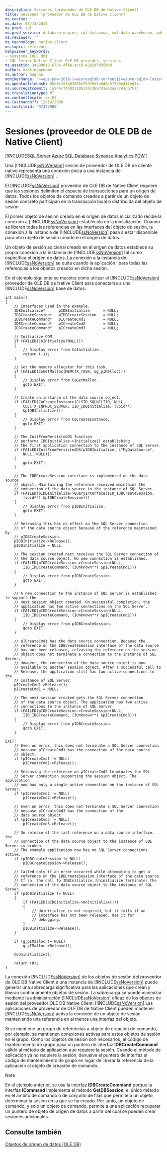 ```yaml
---
description: Sesiones (proveedor de OLE DB de Native Client)
title: Sesiones (proveedor de OLE DB de Native Client)
ms.custom: ''
ms.date: 03/14/2017
ms.prod: sql
ms.prod_service: database-engine, sql-database, sql-data-warehouse, pdw
ms.reviewer: ''
ms.technology: native-client
ms.topic: reference
helpviewer_keywords:
- sessions [OLE DB]
- SQL Server Native Client OLE DB provider, sessions
ms.assetid: 3a980816-675c-4fba-acc9-429297d85bbd
author: markingmyname
ms.author: maghan
monikerRange: '>=aps-pdw-2016||=azuresqldb-current||=azure-sqldw-latest||>=sql-server-2016||>=sql-server-linux-2017||=azuresqldb-mi-current'
ms.openlocfilehash: 85d0c15fa83056e72976efa8d8c5f588e417edfa
ms.sourcegitcommit: 1a544cf4dd2720b124c3697d1e62ae7741db757c
ms.translationtype: MT
ms.contentlocale: es-ES
ms.lasthandoff: 12/14/2020
ms.locfileid: "97477986"
---
```

# <a name="sessions-native-client-ole-db-provider"></a>Sesiones (proveedor de OLE DB de Native Client)
[!INCLUDE[SQL Server Azure SQL Database Synapse Analytics PDW ](../../includes/applies-to-version/sql-asdb-asdbmi-asa-pdw.md)]

  Una [!INCLUDE[ssNoVersion](../../includes/ssnoversion-md.md)] sesión de proveedor de OLE DB de cliente nativo representa una conexión única a una instancia de [!INCLUDE[ssNoVersion](../../includes/ssnoversion-md.md)] .  
  
 El [!INCLUDE[ssNoVersion](../../includes/ssnoversion-md.md)] proveedor de OLE DB de Native Client requiere que las sesiones delimiten el espacio de transacciones para un origen de datos. Todos los objetos de comando creados a partir de un objeto de sesión concreto participan en la transacción local o distribuida del objeto de sesión.  
  
 El primer objeto de sesión creado en el origen de datos inicializado recibe la conexión a [!INCLUDE[ssNoVersion](../../includes/ssnoversion-md.md)] establecida en la inicialización. Cuando se liberan todas las referencias en las interfaces del objeto de sesión, la conexión a la instancia de [!INCLUDE[ssNoVersion](../../includes/ssnoversion-md.md)] pasa a estar disponible para otro objeto de sesión creado en el origen de datos.  
  
 Un objeto de sesión adicional creado en el origen de datos establece su propia conexión a la instancia de [!INCLUDE[ssNoVersion](../../includes/ssnoversion-md.md)] tal como especifica el origen de datos. La conexión a la instancia de [!INCLUDE[ssNoVersion](../../includes/ssnoversion-md.md)] se quita cuando la aplicación libera todas las referencias a los objetos creados en dicha sesión.  
  
 En el ejemplo siguiente se muestra cómo utilizar el [!INCLUDE[ssNoVersion](../../includes/ssnoversion-md.md)] proveedor de OLE DB de Native Client para conectarse a una [!INCLUDE[ssNoVersion](../../includes/ssnoversion-md.md)] base de datos:  
  
```  
int main()  
{  
    // Interfaces used in the example.  
    IDBInitialize*      pIDBInitialize      = NULL;  
    IDBCreateSession*   pIDBCreateSession   = NULL;  
    IDBCreateCommand*   pICreateCmd1        = NULL;  
    IDBCreateCommand*   pICreateCmd2        = NULL;  
    IDBCreateCommand*   pICreateCmd3        = NULL;  
  
    // Initialize COM.  
    if (FAILED(CoInitialize(NULL)))  
    {  
        // Display error from CoInitialize.  
        return (-1);  
    }  
  
    // Get the memory allocator for this task.  
    if (FAILED(CoGetMalloc(MEMCTX_TASK, &g_pIMalloc)))  
    {  
        // Display error from CoGetMalloc.  
        goto EXIT;  
    }  
  
    // Create an instance of the data source object.  
    if (FAILED(CoCreateInstance(CLSID_SQLNCLI10, NULL,  
        CLSCTX_INPROC_SERVER, IID_IDBInitialize, (void**)  
        &pIDBInitialize)))  
    {  
        // Display error from CoCreateInstance.  
        goto EXIT;  
    }  
  
    // The InitFromPersistedDS function   
    // performs IDBInitialize->Initialize() establishing  
    // the first application connection to the instance of SQL Server.  
    if (FAILED(InitFromPersistedDS(pIDBInitialize, L"MyDataSource",  
        NULL, NULL)))  
    {  
        goto EXIT;  
    }  
  
    // The IDBCreateSession interface is implemented on the data source  
    // object. Maintaining the reference received maintains the   
    // connection of the data source to the instance of SQL Server.  
    if (FAILED(pIDBInitialize->QueryInterface(IID_IDBCreateSession,  
        (void**) &pIDBCreateSession)))  
    {  
        // Display error from pIDBInitialize.  
        goto EXIT;  
    }  
  
    // Releasing this has no effect on the SQL Server connection  
    // of the data source object because of the reference maintained by  
    // pIDBCreateSession.  
    pIDBInitialize->Release();  
    pIDBInitialize = NULL;  
  
    // The session created next receives the SQL Server connection of  
    // the data source object. No new connection is established.  
    if (FAILED(pIDBCreateSession->CreateSession(NULL,  
        IID_IDBCreateCommand, (IUnknown**) &pICreateCmd1)))  
    {  
        // Display error from pIDBCreateSession.  
        goto EXIT;  
    }  
  
    // A new connection to the instance of SQL Server is established to support the  
    // next session object created. On successful completion, the  
    // application has two active connections on the SQL Server.  
    if (FAILED(pIDBCreateSession->CreateSession(NULL,  
        IID_IDBCreateCommand, (IUnknown**) &pICreateCmd2)))  
    {  
        // Display error from pIDBCreateSession.  
        goto EXIT;  
    }  
  
    // pICreateCmd1 has the data source connection. Because the  
    // reference on the IDBCreateSession interface of the data source  
    // has not been released, releasing the reference on the session  
    // object does not terminate a connection to the instance of SQL Server.  
    // However, the connection of the data source object is now   
    // available to another session object. After a successful call to   
    // Release, the application still has two active connections to the   
    // instance of SQL Server.  
    pICreateCmd1->Release();  
    pICreateCmd1 = NULL;  
  
    // The next session created gets the SQL Server connection  
    // of the data source object. The application has two active  
    // connections to the instance of SQL Server.  
    if (FAILED(pIDBCreateSession->CreateSession(NULL,  
        IID_IDBCreateCommand, (IUnknown**) &pICreateCmd3)))  
    {  
        // Display error from pIDBCreateSession.  
        goto EXIT;  
    }  
  
EXIT:  
    // Even on error, this does not terminate a SQL Server connection   
    // because pICreateCmd1 has the connection of the data source   
    // object.  
    if (pICreateCmd1 != NULL)  
        pICreateCmd1->Release();  
  
    // Releasing the reference on pICreateCmd2 terminates the SQL  
    // Server connection supporting the session object. The application  
    // now has only a single active connection on the instance of SQL Server.  
    if (pICreateCmd2 != NULL)  
        pICreateCmd2->Release();  
  
    // Even on error, this does not terminate a SQL Server connection   
    // because pICreateCmd3 has the connection of the   
    // data source object.  
    if (pICreateCmd3 != NULL)  
        pICreateCmd3->Release();  
  
    // On release of the last reference on a data source interface, the  
    // connection of the data source object to the instance of SQL Server is broken.  
    // The example application now has no SQL Server connections active.  
    if (pIDBCreateSession != NULL)  
        pIDBCreateSession->Release();  
  
    // Called only if an error occurred while attempting to get a   
    // reference on the IDBCreateSession interface of the data source.  
    // If so, the call to IDBInitialize::Uninitialize terminates the   
    // connection of the data source object to the instance of SQL Server.  
    if (pIDBInitialize != NULL)  
    {  
        if (FAILED(pIDBInitialize->Uninitialize()))  
        {  
            // Uninitialize is not required, but it fails if an  
            // interface has not been released. Use it for  
            // debugging.  
        }  
        pIDBInitialize->Release();  
    }  
  
    if (g_pIMalloc != NULL)  
        g_pIMalloc->Release();  
  
    CoUninitialize();  
  
    return (0);  
}  
```  
  
 La conexión [!INCLUDE[ssNoVersion](../../includes/ssnoversion-md.md)] de los objetos de sesión del proveedor de OLE DB Native Client a una instancia de [!INCLUDE[ssNoVersion](../../includes/ssnoversion-md.md)] puede generar una sobrecarga significativa para las aplicaciones que crean y liberan continuamente objetos de sesión. La sobrecarga se puede minimizar mediante la administración [!INCLUDE[ssNoVersion](../../includes/ssnoversion-md.md)] eficaz de los objetos de sesión del proveedor OLE DB Native Client. [!INCLUDE[ssNoVersion](../../includes/ssnoversion-md.md)] Las aplicaciones de proveedor de OLE DB de Native Client pueden mantener [!INCLUDE[ssNoVersion](../../includes/ssnoversion-md.md)] activa la conexión de un objeto de sesión manteniendo una referencia en al menos una interfaz del objeto.  
  
 Si se mantiene un grupo de referencias a objeto de creación de comando, por ejemplo, se mantienen conexiones activas para estos objetos de sesión en el grupo. Como los objetos de sesión son necesarios, el código de mantenimiento de grupo pasa un puntero de interfaz **IDBCreateCommand** válido al método de aplicación que requiere la sesión. Cuando el método de aplicación ya no requiere la sesión, devuelve el puntero de interfaz al código de mantenimiento de grupo en lugar de liberar la referencia de la aplicación al objeto de creación de comando.  
  
> [!NOTE]  
>  En el ejemplo anterior, se usa la interfaz **IDBCreateCommand** porque la interfaz **ICommand** implementa el método **GetDBSession**, el único método en el ámbito de comando o de conjunto de filas que permite a un objeto determinar la sesión en la que se ha creado. Por tanto, un objeto de comando, y solo un objeto de comando, permite a una aplicación recuperar un puntero de objeto de origen de datos a partir del cual se pueden crear sesiones adicionales.  
  
## <a name="see-also"></a>Consulte también  
 [Objetos de origen de datos &#40;OLE DB&#41;](../../relational-databases/native-client-ole-db-data-source-objects/data-source-objects-ole-db.md)  
  
  
